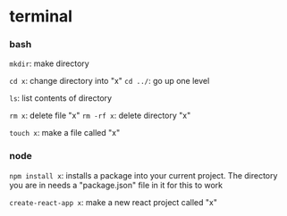 # terminal

### bash

`mkdir`: make directory

`cd x`: change directory into "x"
`cd ../`: go up one level

`ls`: list contents of directory

`rm x`: delete file "x"
`rm -rf x`: delete directory "x"

`touch x`: make a file called "x"

### node

`npm install x`: installs a package into your current project. The directory you are in needs a "package.json" file in it for this to work

`create-react-app x`: make a new react project called "x"

